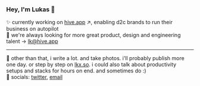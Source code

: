 ### Hey, I'm Lukas 👋

✨ currently working on <a href="http://hive.app/" target="_blank">hive.app</a> ↗, enabling d2c brands to run their business on autopilot <br>
🎨 we're always looking for more great product, design and engineering talent → lk@hive.app <br>

<hr>

📝 other than that, i write a lot. and take photos. i'll probably publish more one day. or step by step on <a href="https://lkx.so">lkx.so</a>. i could also talk about productivity setups and stacks for hours on end. and sometimes do :)<br>
📱 socials: <a href="twitter.com/lukasklinser">twitter</a>, <a href="mailto:klinser.lukas@gmail.com">email</a> 

<!--
**lukasklinser/lukasklinser** is a ✨ _special_ ✨ repository because its `README.md` (this file) appears on your GitHub profile.

Here are some ideas to get you started:

- 🔭 I’m currently working on ...
- 🌱 I’m currently learning ...
- 👯 I’m looking to collaborate on ...
- 🤔 I’m looking for help with ...
- 💬 Ask me about ...
- 📫 How to reach me: ...
- 😄 Pronouns: ...
- ⚡ Fun fact: ...
-->
